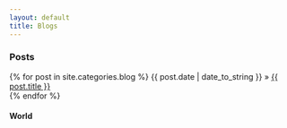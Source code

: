 ```yaml
---
layout: default
title: Blogs
---
```


### Posts

<p>
  {% for post in site.categories.blog %} 
    <span>{{ post.date | date_to_string }}</span> » <a href="{{ post.url }}">{{ post.title }}</a><br>
  {% endfor %}
</p>
	
<h4>World</h4>	